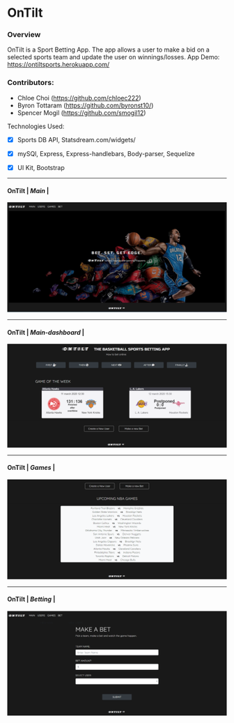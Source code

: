 # OnTilt
### Overview
OnTilt is a Sport Betting App. The app allows a user to make a bid on a selected sports team and update the user on winnings/losses. 
App Demo: https://ontiltsports.herokuapp.com/

### Contributors:

- Chloe Choi (https://github.com/chloec222)
- Byron Tottaram (https://github.com/byronst10/)
- Spencer Mogil (https://github.com/smogil12)

Technologies Used:
- [x] Sports DB API, Statsdream.com/widgets/
- [x] mySQl, Express, Express-handlebars, Body-parser, Sequelize

- [x] UI Kit, Bootstrap


--------------------------------------------------------------------------------------------------------------------------------------

#### OnTilt | *Main* |
![Image of home](/public/css/ontiltmain.png)

--------------------------------------------------------------------------------------------------------------------------------------

#### OnTilt | *Main-dashboard* |
![Image of dashboard](/public/css/main2.png)

--------------------------------------------------------------------------------------------------------------------------------------

#### OnTilt | *Games* |
![Image of games](/public/css/games.png)

--------------------------------------------------------------------------------------------------------------------------------------

#### OnTilt | *Betting* |
![Image of betting](/public/css/bet.png)

